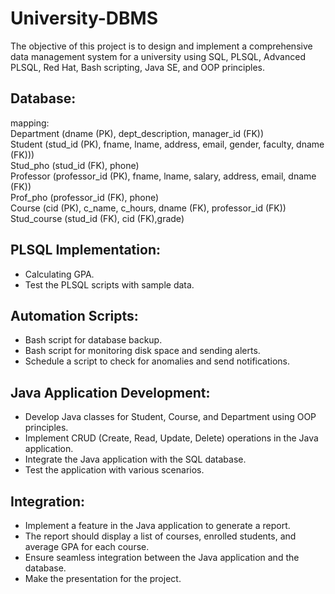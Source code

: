 # University-DBMS  
The objective of this project is to design and implement a comprehensive data management system for a university using SQL, PLSQL, Advanced PLSQL, Red Hat, Bash scripting, Java SE, and OOP principles. 
## Database:
mapping:  
Department (dname (PK), dept_description, manager_id (FK))  
Student (stud_id (PK), fname, lname, address, email, gender, faculty, dname (FK)))  
Stud_pho (stud_id (FK), phone)  
Professor (professor_id (PK), fname, lname, salary, address, email, dname (FK))  
Prof_pho (professor_id (FK), phone)  
Course (cid (PK), c_name, c_hours, dname (FK), professor_id (FK))  
Stud_course (stud_id (FK), cid (FK),grade)    
## PLSQL Implementation:   
-	Calculating GPA.  
-	Test the PLSQL scripts with sample data.  
## Automation Scripts:
-	Bash script for database backup.  
-	Bash script for monitoring disk space and sending alerts.  
-	Schedule a script to check for anomalies and send notifications.  
## Java Application Development:
-	Develop Java classes for Student, Course, and Department using OOP principles.  
-	Implement CRUD (Create, Read, Update, Delete) operations in the Java application.  
-	Integrate the Java application with the SQL database.  
-	Test the application with various scenarios.  
## Integration:
-	Implement a feature in the Java application to generate a report.  
-	The report should display a list of courses, enrolled students, and average GPA for each course.  
-	Ensure seamless integration between the Java application and the database.  
-	Make the presentation for the project.
  
